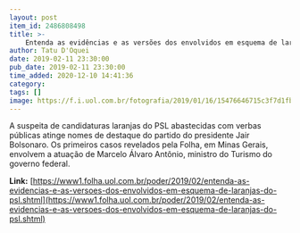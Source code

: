 ```yaml
---
layout: post
item_id: 2486808498
title: >-
    Entenda as evidências e as versões dos envolvidos em esquema de laranjas do PSL
author: Tatu D'Oquei
date: 2019-02-11 23:30:00
pub_date: 2019-02-11 23:30:00
time_added: 2020-12-10 14:41:36
category: 
tags: []
image: https://f.i.uol.com.br/fotografia/2019/01/16/15476646715c3f7d1fbb3b3_1547664671_3x2_rt.jpg
---
```


A suspeita de candidaturas laranjas do PSL abastecidas com verbas públicas atinge nomes de destaque do partido do presidente Jair Bolsonaro. Os primeiros casos revelados pela Folha, em Minas Gerais, envolvem a atuação de Marcelo Álvaro Antônio, ministro do Turismo do governo federal.

**Link:** [https://www1.folha.uol.com.br/poder/2019/02/entenda-as-evidencias-e-as-versoes-dos-envolvidos-em-esquema-de-laranjas-do-psl.shtml](https://www1.folha.uol.com.br/poder/2019/02/entenda-as-evidencias-e-as-versoes-dos-envolvidos-em-esquema-de-laranjas-do-psl.shtml)

